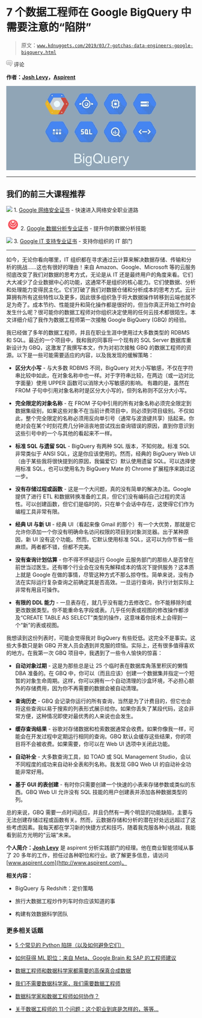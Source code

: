 # 7 个数据工程师在 Google BigQuery 中需要注意的“陷阱”

> 原文：[`www.kdnuggets.com/2019/03/7-gotchas-data-engineers-google-bigquery.html`](https://www.kdnuggets.com/2019/03/7-gotchas-data-engineers-google-bigquery.html)

![c](img/3d9c022da2d331bb56691a9617b91b90.png) 评论

**作者：[Josh Levy](https://www.linkedin.com/in/joshlevymstr/)，[Aspirent](http://www.aspirent.com)**

![BigQuery](img/e61b003f2909458008871a278be95a21.png)

* * *

## 我们的前三大课程推荐

![](img/0244c01ba9267c002ef39d4907e0b8fb.png) 1\. [Google 网络安全证书](https://www.kdnuggets.com/google-cybersecurity) - 快速进入网络安全职业道路

![](img/e225c49c3c91745821c8c0368bf04711.png) 2\. [Google 数据分析专业证书](https://www.kdnuggets.com/google-data-analytics) - 提升你的数据分析技能

![](img/0244c01ba9267c002ef39d4907e0b8fb.png) 3\. [Google IT 支持专业证书](https://www.kdnuggets.com/google-itsupport) - 支持你组织的 IT 部门

* * *

如今，无论你看向哪里，IT 组织都在寻求通过云计算来解决数据存储、传输和分析的挑战……这也有很好的理由！来自 Amazon、Google、Microsoft 等的云服务彻底改变了我们对数据的思考方式，无论是从 IT 还是最终用户的角度来看。它们大大减少了企业数据中心的功能，这通常不是组织的核心能力。它们使数据、分析和处理能力变得民主化。它们打破了我们对数据仓储和分析成本的思考方式。云计算拥有所有这些特性以及更多，因此很多组织急于将大数据操作转移到云端也就不足为奇了。成本节约、性能提升和简化操作都是很好的，但当你真正开始工作时会发生什么呢？很可能你的数据工程师对你组织决定使用的任何云技术都很陌生。本文详细介绍了我作为数据工程师第一次接触 Google BigQuery (GBQ) 的经验。

我已经做了多年的数据工程师，并且在职业生涯中使用过大多数类型的 RDBMS 和 SQL。最近的一个项目中，我和我的同事将一个现有的 SQL Server 数据库重新设计为 GBQ，这激发了我撰写本文，作为对初次接触 GBQ 的数据工程师的资源。以下是一些可能需要适应的内容，以及我发现的缓解策略：

+   **区分大小写** - 与大多数 RDBMS 不同，BigQuery 对大小写敏感，不仅在字符串比较中如此，在对象名称中也一样。对于字符串比较，在两边（或一边对比字面量）使用 UPPER 函数可以消除大小写敏感的影响。 有趣的是，虽然在 FROM 子句中引用对象名称时是区分大小写的，但列名称则不区分大小写。

+   **完全限定的对象名称** - 在 FROM 子句中引用的所有对象名称必须完全限定到数据集级别，如果这些对象不在当前计费项目中，则必须到项目级别。不仅如此，整个完全限定的名称必须用反向单引号（通常与波浪键共享）括起来。你绝对会在某个时刻花费几分钟沮丧地尝试找出查询错误的原因，直到你意识到这些引号中的一个与其他的看起来不一样。

+   **标准 SQL 与遗留 SQL** - BigQuery 有两种 SQL 版本，不知何故。标准 SQL 非常类似于 ANSI SQL，这是你应该使用的。然而，经典的 BigQuery Web UI（由于某些我将很快提到的原因，我偏爱它）默认使用遗留 SQL。可以选择使用标准 SQL，也可以使用名为 BigQuery Mate 的 Chrome 扩展程序来跳过这一步。

+   **没有存储过程或函数** - 这是一个大问题，真的没有简单的解决办法。Google 提供了进行 ETL 和数据转换准备的工具，但它们没有编码自己过程的灵活性。可以创建函数，但它们是临时的，只在单个会话中存在，这使得它们作为编程工具非常有限。

+   **经典 UI 与新 UI** - 经典 UI（看起来像 Gmail 的那个）有一个大优势，那就是它允许你添加一个你没有明确命名访问权限的项目到对象浏览器。出于某种原因，新 UI 没有这个功能。然而，它默认使用标准 SQL，这可以为你节省一些麻烦。两者都不错，但都不完美。

+   **没有查询计划估算** - 你不得不怀疑运行 Google 云服务部门的那些人是否曾在前世当过医生。还有哪个行业会在没有先解释成本的情况下提供服务？这本质上就是 Google 在做的事情，尽管这种方式不那么掠夺性。简单来说，没有办法在实际运行复杂查询之前确定其是否高效。一旦运行查询，执行计划实际上非常有用且可操作。

+   **有限的 DDL 能力** - 一旦表存在，就几乎没有能力去修改它。你不能移除列或更改数据类型。你不能重命名字段或表。几乎任何表或视图的修改操作都涉及“CREATE TABLE AS SELECT”类型的操作，这意味着你技术上会得到一个“新”的表或视图。

我想读到这份列表时，可能会觉得我对 BigQuery 有些贬低。这完全不是事实。这些大多数只是新 GBQ 开发人员会遇到并克服的烦恼。实际上，还有很多值得喜欢的地方。在我第一次 GBQ 项目中，我遇到了一些令人愉快的惊喜：

+   **自动对象过期** - 这是为那些总是让 25 个临时表在数据库角落里积灰的懒惰 DBA 准备的。在 GBQ 中，你可以（而且应该）创建一个数据集并指定一个短暂的对象生命周期。这样，你可以拥有一个自动清理的沙盒环境，不必担心额外的存储费用，因为你不再需要的数据会被自动清理。

+   **查询历史** - GBQ 会记录你运行的所有查询，当然是为了计费目的，但它也会将这些查询以易于搜索的列表形式展示给你。如果你丢失了某段代码，这会非常方便，这种情况即使对最优秀的人来说也会发生。

+   **缓存查询结果** - 谷歌对存储数据和检索数据通常会收费。如果你像我一样，可能会在开发过程中定期运行相同的查询。GBQ 默认会缓存这些结果，你的项目将不会被收费。如果需要，你可以在 Web UI 选项中关闭此功能。

+   **自动补全** - 大多数查询工具，如 TOAD 或 SQL Management Studio，会以不同程度的成功来自动补全表和列名称。我发现 GBQ Web UI 的自动补全功能非常好用。

+   **基于 GUI 的表创建** - 有时你只需要创建一个快速的小表来存储参数或类似的东西。GBQ Web UI 允许没有 SQL 技能的用户创建表并添加各种数据类型的列。

总的来说，GBQ 需要一点时间适应，并且仍然有一两个明显的功能缺陷，主要与无法创建存储过程或函数有关。然而，云数据存储和分析的潜在好处远远超过了这些考虑因素。我每天都在学习新的快捷方式和技巧，随着我克服各种小挑战，我能看到前方光明的“云端”未来。

**个人简介：[Josh Levy](https://www.linkedin.com/in/joshlevymstr/)** 是 aspirent 分析实践部门的经理。他在商业智能领域从事了 20 多年的工作，担任过各种职位和行业。欲了解更多信息，请访问 [www.aspirent.com](http://www.aspirent.com)。

**相关内容：**

+   BigQuery 与 Redshift：定价策略

+   旅行大数据工程炒作列车时你应该知道的事

+   构建有效数据科学团队

### 更多相关话题

+   [5 个常见的 Python 陷阱（以及如何避免它们）](https://www.kdnuggets.com/5-common-python-gotchas-and-how-to-avoid-them)

+   [如何获得 ML 职位：来自 Meta、Google Brain 和 SAP 的工程师建议](https://www.kdnuggets.com/2022/08/corise-land-ml-job-advice-engineers-meta-google-brain-sap.html)

+   [数据工程师和数据科学家都需要的高保真合成数据](https://www.kdnuggets.com/2022/tonic-high-fidelity-synthetic-data-engineers-scientists-alike.html)

+   [我们不需要数据科学家，我们需要数据工程师](https://www.kdnuggets.com/2021/02/dont-need-data-scientists-need-data-engineers.html)

+   [数据科学家和数据工程师如何协作？](https://www.kdnuggets.com/2022/08/data-scientists-data-engineers-work-together.html)

+   [关于数据工程师的 11 个问题：这个职业到底是怎样的，等等…](https://www.kdnuggets.com/2022/10/11-questions-data-engineers-profession-heading.html)
